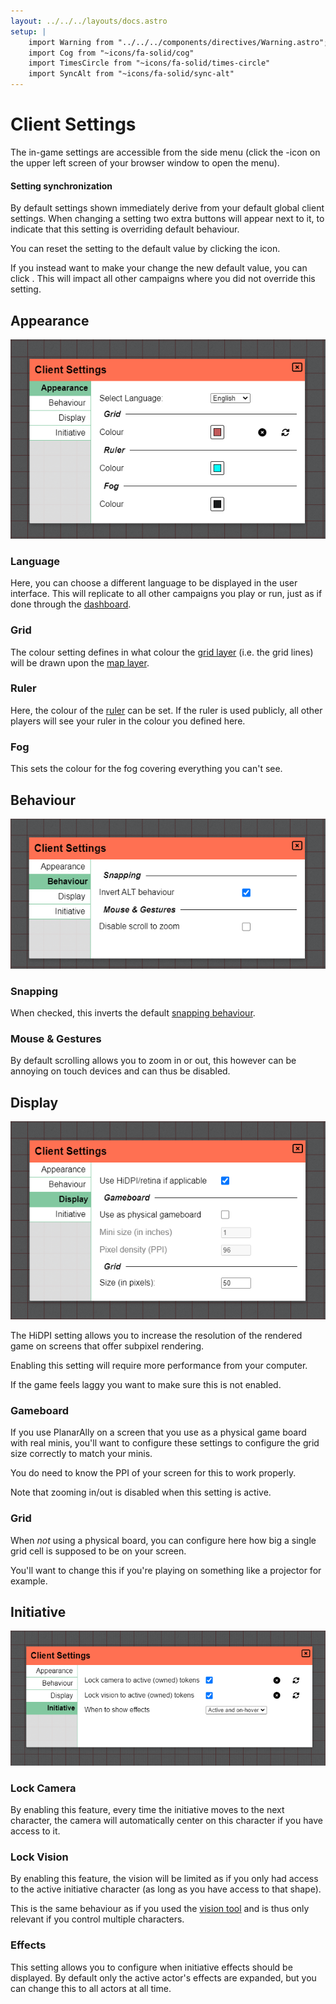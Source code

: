 ```yaml
---
layout: ../../../layouts/docs.astro
setup: |
    import Warning from "../../../components/directives/Warning.astro";
    import Cog from "~icons/fa-solid/cog"
    import TimesCircle from "~icons/fa-solid/times-circle"
    import SyncAlt from "~icons/fa-solid/sync-alt"
---
```


# Client Settings

The in-game settings are accessible from the side menu (click the <Cog />-icon on the upper left screen of your browser window to open the menu).

#### Setting synchronization

By default settings shown immediately derive from your default global client settings.
When changing a setting two extra buttons will appear next to it, to indicate that this setting is overriding default behaviour.

You can reset the setting to the default value by clicking the <TimesCircle /> icon.

If you instead want to make your change the new default value, you can click <SyncAlt />.
This will impact all other campaigns where you did not override this setting.

## Appearance

![Apparance Settings](./assets/client-settings.png "Apparance Settings")

### Language

Here, you can choose a different language to be displayed in the user interface.
This will replicate to all other campaigns you play or run, just as if done through the [dashboard](/docs/dashboard/#localisation).

### Grid

The colour setting defines in what colour the [grid layer](/docs/dm/layers/#grid) (i.e. the grid lines) will be drawn upon the [map layer](/docs/dm/layers/#map).

### Ruler

Here, the colour of the [ruler](/docs/tools/ruler) can be set.
If the ruler is used publicly, all other players will see your ruler in the colour you defined here.

### Fog

This sets the colour for the fog covering everything you can't see.

## Behaviour

![Behaviour Settings](./assets/client-settings-behaviour.png "Behaviour Settings")

### Snapping

When checked, this inverts the default [snapping behaviour](/docs/game/snapping/).

### Mouse & Gestures

By default scrolling allows you to zoom in or out, this however can be annoying on touch devices and can thus be disabled.

## Display

![Display Settings](./assets/client-settings-display.png "Display Settings")

The HiDPI setting allows you to increase the resolution of the rendered game on screens that offer subpixel rendering.

<Warning title="Increased Performance costs">
Enabling this setting will require more performance from your computer.

If the game feels laggy you want to make sure this is not enabled.
</Warning>

### Gameboard

If you use PlanarAlly on a screen that you use as a physical game board with real minis,
you'll want to configure these settings to configure the grid size correctly to match your minis.

You do need to know the PPI of your screen for this to work properly.

Note that zooming in/out is disabled when this setting is active.

### Grid

When _not_ using a physical board, you can configure here how big a single grid cell is supposed to be on your screen.

You'll want to change this if you're playing on something like a projector for example.

## Initiative

![Initiative Settings](./assets/client-settings-initiative.png "Initiative Settings")

### Lock Camera

By enabling this feature, every time the initiative moves to the next character,
the camera will automatically center on this character if you have access to it.

### Lock Vision

By enabling this feature, the vision will be limited as if you only had access to the active initiative character (as long as you have access to that shape).

This is the same behaviour as if you used the [vision tool](/docs/tools/vision/) and is thus only relevant if you control multiple characters.

### Effects

This setting allows you to configure when initiative effects should be displayed.
By default only the active actor's effects are expanded, but you can change this to all actors at all time.
